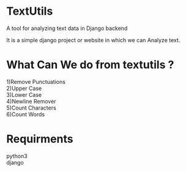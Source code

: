 # TextUtils
A tool for analyzing text data in Django backend

It is a simple django project or website in which we can Analyze text.

<h1>What Can We do from textutils ?</h1>
1)Remove Punctuations<br>
2)Upper Case<br>
3)Lower Case<br>
4)Newline Remover<br>
5)Count Characters<br>
6)Count Words<br>

<h1>Requirments</h1>
python3<br>
django<br>
